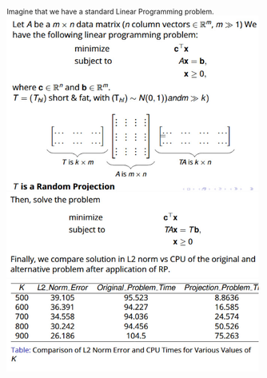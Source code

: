 Imagine that we have a standard Linear Programming problem. 
![Description of Image 1](reports/figures/1.jpg)
![Description of Image 2](reports/figures/2.jpg)
![Description of Image 3](reports/figures/3.jpg)


